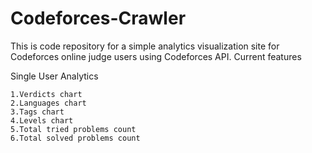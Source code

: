# Codeforces-Crawler
This is code repository for a simple analytics visualization site for Codeforces online judge users using Codeforces API. 
Current features

Single User Analytics

    1.Verdicts chart
    2.Languages chart
    3.Tags chart
    4.Levels chart
    5.Total tried problems count
    6.Total solved problems count
    
  
